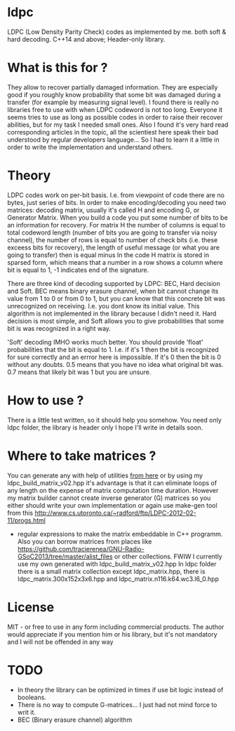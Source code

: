 # ldpc
LDPC (Low Density Parity Check) codes as implemented by me. both soft &amp; hard decoding. C++14 and above; Header-only library.

# What is this for ?
They allow to recover partially damaged information. They are especially good if you roughly know probability that some bit was damaged during a transfer (for example by measuring signal level).
I found there is really no libraries free to use with when LDPC codeword is not too long. Everyone it seems tries to use as long as possible codes in order to raise their recover abilities, but for my task I needed small ones. Also I found it's very hard read corresponding articles in the topic, all the scientiest here speak their bad understood by regular developers language... So I had to learn it a little in order to write the implementation and understand others.

# Theory
LDPC codes work on per-bit basis. I.e. from viewpoint of code there are no bytes, just series of bits.
In order to make encoding/decoding you need two matrices: decoding matrix, usually it's called H and encoding G, or Generator Matrix. When you build a code you put some number of bits to be an information for recovery. For matrix H the number of columns is equal to total codeword length (number of bits you are going to transfer via noisy channel), the number of rows is equal to number of check bits (i.e. these exceess bits for recovery), the length of useful message (or what you are going to transfer) then is equal <number of columns> minus <number of rows>
In the code H matrix is stored in sparsed form, which means that a number in a row shows a column where bit is equal to 1, -1 indicates end of the signature.
  
  There are three kind of decoding supported by LDPC:
  BEC, Hard decision and Soft. BEC means binary erasure channel, when bit cannot change its value from 1 to 0 or from 0 to 1, but you can know that this concrete bit was unrecognized on receiving. I.e. you dont know its initial value. This algorithm is not implemented in the library because I didn't need it.
  Hard decision is most simple, and Soft allows you to give probabilities that some bit is was recognized in a right way.
  
  'Soft' decoding IMHO works much better. You should provide 'float' probabilities that the bit is equal to 1. I.e. if it's 1 then the bit is recognized for sure correctly and an errror here is impossible. If it's 0 then the bit is 0 without any doubts. 0.5 means that you have no idea what original bit was. 0.7 means that likely bit was 1 but you are unsure.
  
# How to use ?
There is a little test written, so it should help you somehow.
You need only ldpc folder, the library is header only
I hope I'll write in details soon.

# Where to take matrices ?
You can generate any with help of utilities [from here](http://www.cs.utoronto.ca/~radford/ftp/LDPC-2012-02-11/pchk.html) or by using my ldpc_build_matrix_v02.hpp it's advantage is that it can eliminate loops of any length on the expense of matrix computation time duration. However my matrix builder cannot create inverse generator (G) matrices so you either should write your own implementation or again use make-gen tool from this http://www.cs.utoronto.ca/~radford/ftp/LDPC-2012-02-11/progs.html 
+ regular expressions to make the matrix embeddable in C++ programm.
Also you can borrow matrices from places like https://github.com/tracierenea/GNU-Radio-GSoC2013/tree/master/alist_files or other collections. FWIW I currently use my own generated with ldpc_build_matrix_v02.hpp
In ldpc folder there is a small matrix collection except ldpc_matrix.hpp, there is ldpc_matrix.300x152x3x6.hpp and ldpc_matrix.n116.k64.wc3.l6_0.hpp

# License
MIT - or free to use in any form including commercial products. The author would appreciate if you mention him or his library, but it's not mandatory and I will not be offended in any way

# TODO
- In theory the library can be optimized in times if use bit logic instead of booleans.
- There is no way to compute G-matrices... I just had not mind force to writ it.
- BEC (Binary erasure channel) algorithm
